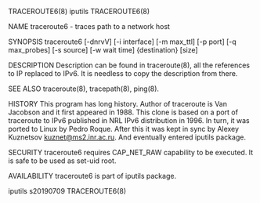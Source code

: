 TRACEROUTE6(8)                                                                                     iputils                                                                                     TRACEROUTE6(8)

NAME
       traceroute6 - traces path to a network host

SYNOPSIS
       traceroute6 [-dnrvV] [-i interface] [-m max_ttl] [-p port] [-q max_probes] [-s source] [-w wait time] {destination} [size]

DESCRIPTION
       Description can be found in traceroute(8), all the references to IP replaced to IPv6. It is needless to copy the description from there.

SEE ALSO
       traceroute(8), tracepath(8), ping(8).

HISTORY
       This program has long history. Author of traceroute is Van Jacobson and it first appeared in 1988. This clone is based on a port of traceroute to IPv6 published in NRL IPv6 distribution in 1996. In
       turn, it was ported to Linux by Pedro Roque. After this it was kept in sync by Alexey Kuznetsov <kuznet@ms2.inr.ac.ru>. And eventually entered iputils package.

SECURITY
       traceroute6 requires CAP_NET_RAW capability to be executed. It is safe to be used as set-uid root.

AVAILABILITY
       traceroute6 is part of iputils package.

iputils s20190709                                                                                                                                                                              TRACEROUTE6(8)
